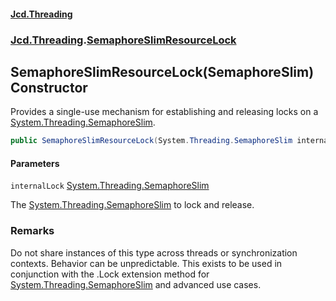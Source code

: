 #### [Jcd.Threading](index.md 'index')
### [Jcd.Threading](Jcd.Threading.md 'Jcd.Threading').[SemaphoreSlimResourceLock](SemaphoreSlimResourceLock.md 'Jcd.Threading.SemaphoreSlimResourceLock')

## SemaphoreSlimResourceLock(SemaphoreSlim) Constructor

Provides a single-use mechanism for establishing and releasing locks on a [System.Threading.SemaphoreSlim](https://docs.microsoft.com/en-us/dotnet/api/System.Threading.SemaphoreSlim 'System.Threading.SemaphoreSlim').

```csharp
public SemaphoreSlimResourceLock(System.Threading.SemaphoreSlim internalLock);
```
#### Parameters

<a name='Jcd.Threading.SemaphoreSlimResourceLock.SemaphoreSlimResourceLock(System.Threading.SemaphoreSlim).internalLock'></a>

`internalLock` [System.Threading.SemaphoreSlim](https://docs.microsoft.com/en-us/dotnet/api/System.Threading.SemaphoreSlim 'System.Threading.SemaphoreSlim')

The [System.Threading.SemaphoreSlim](https://docs.microsoft.com/en-us/dotnet/api/System.Threading.SemaphoreSlim 'System.Threading.SemaphoreSlim') to lock and release.

### Remarks

Do not share instances of this type across threads or synchronization contexts.
Behavior can be unpredictable. This exists to be used in conjunction
with the .Lock extension method for [System.Threading.SemaphoreSlim](https://docs.microsoft.com/en-us/dotnet/api/System.Threading.SemaphoreSlim 'System.Threading.SemaphoreSlim') and
advanced use cases.